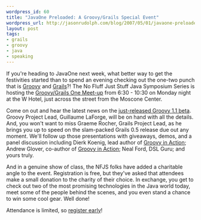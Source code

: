 ```yaml
--- 
wordpress_id: 60
title: "JavaOne Preloaded: A Groovy/Grails Special Event"
wordpress_url: http://jasonrudolph.com/blog/2007/05/01/javaone-preloaded-a-groovygrails-special-event/
layout: post
tags:
- grails
- groovy
- java
- speaking	
---
```

If you're heading to JavaOne next week, what better way to get the festivities started than to spend an evening checking out the one-two punch that is [Groovy](http://groovy.codehaus.org/) and [Grails](http://grails.org/)?!  The No Fluff Just Stuff Java Symposium Series is hosting the [Groovy/Grails One Meet-up](http://www.nofluffjuststuff.com/groovygrailsmeetup/) from 6:30 - 10:30 on Monday night at the W Hotel, just across the street from the Moscone Center.  

Come on out and hear the latest news on the [just-released Groovy 1.1 beta](http://jasonrudolph.com/blog/2007/04/30/groovy-11-beta-1-released-takes-java-integration-to-the-next-level/). Groovy Project Lead, Guillaume LaForge, will be on hand with all the details.  And, you won't want to miss Graeme Rocher, Grails Project Lead, as he brings you up to speed on the slam-packed Grails 0.5 release due out any moment.  We'll follow up those presentations with giveaways, demos, and a panel discussion including 
Dierk Koenig, lead author of [Groovy in Action](http://www.manning.com/koenig/); Andrew Glover, co-author of [Groovy in Action](http://www.manning.com/koenig/); Neal Ford, DSL Guru; and yours truly.

And in a genuine show of class, the NFJS folks have added a charitable angle to the event.  Registration is free, but they've asked that attendees make a small donation to the charity of their choice.  In exchange, you get to check out two of the most promising technologies in the Java world today, meet some of the people behind the scenes, and you even stand a chance to win some cool gear.  Well done!

Attendance is limited, so [register early](http://www.nofluffjuststuff.com/groovygrailsmeetup)!
